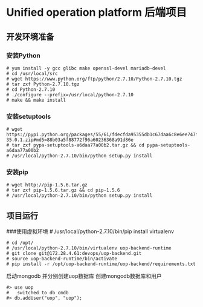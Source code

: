 # Unified operation platform 后端项目

## 开发环境准备

### 安装Python
	# yum install -y gcc glibc make openssl-devel mariadb-devel
	# cd /usr/local/src
	# wget https://www.python.org/ftp/python/2.7.10/Python-2.7.10.tgz
	# tar zxf Python-2.7.10.tgz
	# cd Python-2.7.10
	# ./configure --prefix=/usr/local/python-2.7.10
	# make && make install

### 安装setuptools

	# wget https://pypi.python.org/packages/55/61/fdecfda95355db1c67daa6c8e6ee747f8a0bbc0a5e18f8bfd716bdffac3e/setuptools-35.0.1.zip#md5=88b03a5f88772f96a60236368a91d86e
	# tar zxf pypa-setuptools-a6daa77a00b2.tar.gz && cd pypa-setuptools-a6daa77a00b2
	# /usr/local/python-2.7.10/bin/python setup.py install
	
### 安装pip

	# wget http://pip-1.5.6.tar.gz
    # tar zxf pip-1.5.6.tar.gz && cd pip-1.5.6
	# /usr/local/python-2.7.10/bin/python setup.py install


## 项目运行

###使用虚拟环境
    # /usr/local/python-2.7.10/bin/pip install virtualenv
	
	# cd /opt/
	# /usr/local/python-2.7.10/bin/virtualenv uop-backend-runtime
	# git clone git@172.28.4.61:devops/uop-backend.git
	# source uop-backend-runtime/bin/activate
	# pip install -r /opt/uop-backend-runtime/uop-backend/requirements.txt

启动mongodb 并分别创建uop数据库
  创建mongodb数据库和用户
  
    #> use uop
	#	switched to db cmdb
	#> db.addUser("uop", "uop");